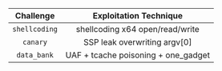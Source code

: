 | Challenge | Exploitation Technique |
| :---: | :---: |
| `shellcoding` | shellcoding x64 open/read/write |
| `canary` | SSP leak overwriting argv[0] |
| `data_bank` | UAF + tcache poisoning + one_gadget |
